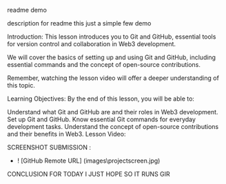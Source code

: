 readme demo

description for readme
this just a simple few demo

Introduction:
This lesson introduces you to Git and GitHub, essential tools for version control and collaboration in Web3 development.

We will cover the basics of setting up and using Git and GitHub, including essential commands and the concept of open-source contributions.

Remember, watching the lesson video will offer a deeper understanding of this topic.

Learning Objectives:
By the end of this lesson, you will be able to:

Understand what Git and GitHub are and their roles in Web3 development.
Set up Git and GitHub.
Know essential Git commands for everyday development tasks.
Understand the concept of open-source contributions and their benefits in Web3.
Lesson Video:

SCREENSHOT SUBMISSION :

- ! [GitHub Remote URL] (images\projectscreen.jpg) 

CONCLUSION FOR TODAY I JUST HOPE SO IT RUNS
GIR